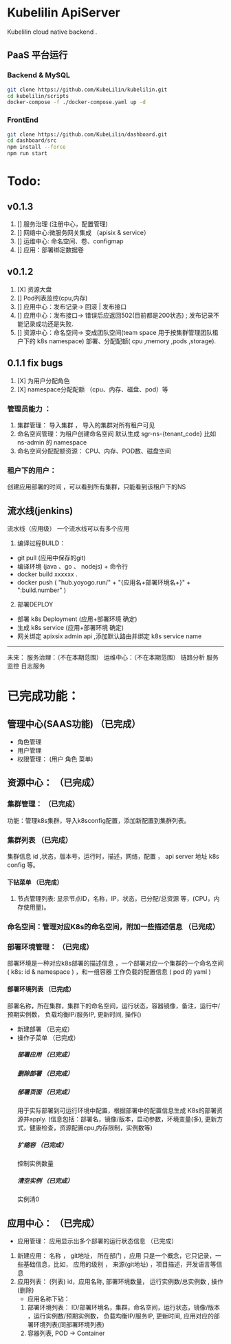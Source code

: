 # Kubelilin ApiServer
Kubelilin cloud native backend .

## PaaS 平台运行
### Backend & MySQL
```bash
git clone https://github.com/KubeLilin/kubelilin.git
cd kubelilin/scripts
docker-compose -f ./docker-compose.yaml up -d
```
### FrontEnd
```bash
git clone https://github.com/KubeLilin/dashboard.git
cd dashboard/src
npm install --force
npm run start
```

# Todo:
## v0.1.3
1. [] 服务治理 (注册中心，配置管理)
2. [] 网络中心:微服务网关集成 （apisix & service）
3. [] 运维中心: 命名空间、卷、configmap
4. [] 应用：部署绑定数据卷
   

## v0.1.2
1. [X] 资源大盘
2. [] Pod列表监控(cpu,内存)
3. [] 应用中心：发布记录-> 回滚 | 发布接口
4. [] 应用中心：发布接口-> 错误后应返回502(目前都是200状态) ; 发布记录不能记录成功还是失败.
5. [] 资源中心：命名空间-> 变成团队空间(team space 用于按集群管理团队租户下的 k8s namespace) 部署、分配配额( cpu ,memory ,pods ,storage).


## 0.1.1 fix bugs
1. [X] 为用户分配角色
2. [X] namespace分配配额 （cpu、内存、磁盘、pod）等

### 管理员能力 ：
1. 集群管理： 导入集群 ， 导入的集群对所有租户可见
2. 命名空间管理：为租户创建命名空间 默认生成 sgr-ns-{tenant_code} 比如  ns-admin 的 namespace
3. 命名空间分配配额资源： CPU、内存、POD数、磁盘空间

### 租户下的用户：
创建应用部署的时间 ，可以看到所有集群，只能看到该租户下的NS


## 流水线(jenkins)
流水线（应用级） 一个流水线可以有多个应用
1. 编译过程BUILD：
-  git pull (应用中保存的git)
-  编译环境 (java 、go 、 nodejs) + 命令行
-  docker build xxxxxx .
-  docker push  (  "hub.yoyogo.run/" + "{应用名+部署环境名+}" + ":build.number"  )

2. 部署DEPLOY
-  部署 k8s Deployment (应用+部署环境 确定)
-  生成 k8s service (应用+部署环境 确定)
-  网关绑定 apixsix admin api ,添加默认路由并绑定 k8s service name

--------
未来：
    服务治理：（不在本期范围）
    运维中心：（不在本期范围）
    链路分析
    服务监控
    日志服务

# 已完成功能：
## 管理中心(SAAS功能)  （已完成）
* 角色管理
* 用户管理
* 权限管理： (用户 角色 菜单)
## 资源中心：   （已完成）
### 集群管理：  （已完成）
 功能：管理k8s集群，导入k8sconfig配置，添加新配置到集群列表。  
### 集群列表    （已完成）
集群信息 id ,状态，版本号，运行时，描述，网络，配置 ， api server 地址 k8s config 等。
#### 下钻菜单  （已完成）
1. 节点管理列表: 显示节点ID，名称，IP，状态，已分配/总资源 等，(CPU，内存使用量)。
### 命名空间：管理对应K8s的命名空间，附加一些描述信息 （已完成）
### 部署环境管理： （已完成）
部署环境是一种对应k8s部署的描述信息 ，一个部署对应一个集群的一个命名空间( k8s:  id & namespace ) ，和一组容器 工作负载的配置信息 ( pod 的 yaml )
#### 部署环境列表  （已完成）
部署名称，所在集群，集群下的命名空间，运行状态，容器镜像，备注，运行中/预期实例数， 负载均衡IP/服务IP, 更新时间, 操作()
* 新建部署        （已完成）
* 操作子菜单      （已完成）
   ##### 部署应用  （已完成）
   ##### 删除部署   （已完成）
   ##### 部署页面   （已完成）
     用于实际部署到可运行环境中配置，根据部署中的配置信息生成 K8s的部署资源并apply. (信息包括：部署名，镜像/版本，启动参数，环境变量(多), 更新方式，健康检查，资源配置cpu,内存限制，实例数等)
   ##### 扩缩容     （已完成）
     控制实例数量
   ##### 清空实例    （已完成）
     实例清0
## 应用中心：  （已完成）
* 应用管理：   应用显示出多个部署的运行状态信息  （已完成）
1. 新建应用： 名称 ， git地址， 所在部门 ，应用 只是一个概念，它只记录，一些基础信息，比如， 应用的级别 ， 来源(git地址) ，项目描述，开发语言等信息
2. 应用列表： (列表) id，应用名称, 部署环境数量， 运行实例数/总实例数  , 操作(删除)
   * 应用名称下钻：
   1. 部署环境列表：
        ID/部署环境名，集群，命名空间，运行状态，镜像/版本 ，运行实例数/预期实例数， 负载均衡IP/服务IP, 更新时间,
        应用对应的部署环境列表(同部署环境列表)
   2. 容器列表, POD -> Container